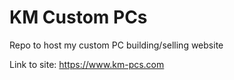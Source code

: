 # KM Custom PCs
Repo to host my custom PC building/selling website

Link to site: https://www.km-pcs.com

